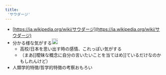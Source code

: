 ```yaml
---
title:
 'サウダージ'
---
```


- [https://ja.wikipedia.org/wiki/サウダージ](https://ja.wikipedia.org/wiki/サウダージ)
- 分かる様な気がする<img src='https://scrapbox.io/api/pages/blu3mo-public/blu3mo/icon' alt='blu3mo.icon' height="19.5"/>
    - 高校/日本を思い出す時の感情、これっぽい気がする
    - （まあ[[曖昧な概念に自分の言いたいことを当てはめ]]ているだけなのかもしれんけど）
- 人類学的特徴/哲学的特徴の考察おもろい

